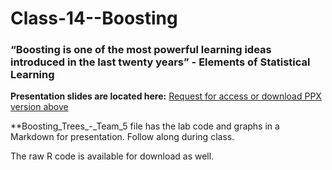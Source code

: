 # Class-14--Boosting

### “Boosting is one of the most powerful learning ideas introduced in the last twenty years” - Elements of Statistical Learning

**Presentation slides are located here:** [Request for access or download PPX version above](https://docs.google.com/presentation/d/1ecW-ElXBj5FRE_ojvuww6KvFNZX1_TWjTFywGjgtKws/edit#slide=id.g1cf17b82c1_2_5)

**Boosting_Trees_-_Team_5 file has the lab code and graphs in a Markdown for presentation.  Follow along during class.

The raw R code is available for download as well.
